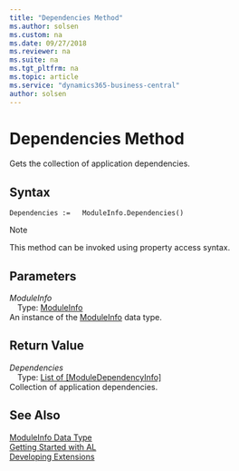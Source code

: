 ```yaml
---
title: "Dependencies Method"
ms.author: solsen
ms.custom: na
ms.date: 09/27/2018
ms.reviewer: na
ms.suite: na
ms.tgt_pltfrm: na
ms.topic: article
ms.service: "dynamics365-business-central"
author: solsen
---
```

[//]: # (START>DO_NOT_EDIT)
[//]: # (IMPORTANT:Do not edit any of the content between here and the END>DO_NOT_EDIT.)
[//]: # (Any modifications should be made in the .resx files in the ModernDev repo.)
# Dependencies Method
Gets the collection of application dependencies.

## Syntax
```
Dependencies :=   ModuleInfo.Dependencies()
```
> [!NOTE]  
> This method can be invoked using property access syntax.  

## Parameters
*ModuleInfo*  
&emsp;Type: [ModuleInfo](moduleinfo-data-type.md)  
An instance of the [ModuleInfo](moduleinfo-data-type.md) data type.  

## Return Value
*Dependencies*  
&emsp;Type: [List of [ModuleDependencyInfo]](list-data-type.md)  
Collection of application dependencies.  


[//]: # (IMPORTANT: END>DO_NOT_EDIT)
## See Also
[ModuleInfo Data Type](moduleinfo-data-type.md)  
[Getting Started with AL](../devenv-get-started.md)  
[Developing Extensions](../devenv-dev-overview.md)